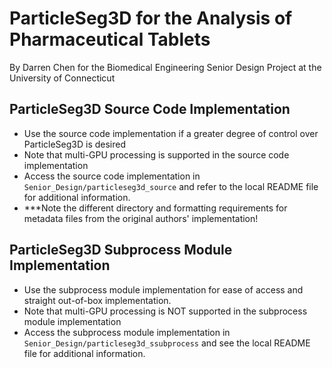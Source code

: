 # ParticleSeg3D for the Analysis of Pharmaceutical Tablets
By Darren Chen for the Biomedical Engineering Senior Design Project at the University of Connecticut

## ParticleSeg3D Source Code Implementation
- Use the source code implementation if a greater degree of control over ParticleSeg3D is desired
- Note that multi-GPU processing is supported in the source code implementation
- Access the source code implementation in `Senior_Design/particleseg3d_source` and refer to the local README file for additional information.
- ***Note the different directory and formatting requirements for metadata files from the original authors' implementation!

## ParticleSeg3D Subprocess Module Implementation
- Use the subprocess module implementation for ease of access and straight out-of-box implementation.
- Note that multi-GPU processing is NOT supported in the subprocess module implementation
- Access the subprocess module implementation in `Senior_Design/particleseg3d_ssubprocess` and see the local README file for additional information.

